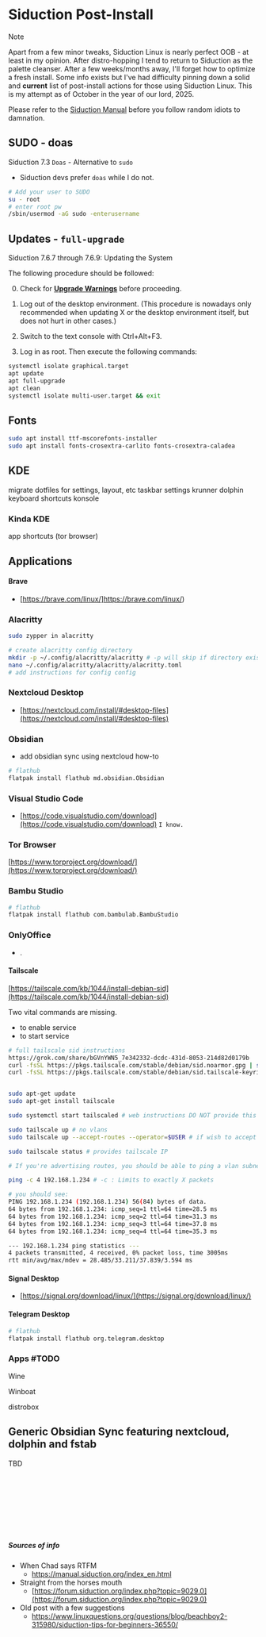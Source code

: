 # Siduction Post-Install

> [!Note]
> Apart from a few minor tweaks, Siduction Linux is nearly perfect OOB - at least in my opinion. 
> After distro-hopping I tend to return to Siduction as the palette cleanser. After a few weeks/months away, I'll forget how to optimize a fresh install. Some info exists but I've had difficulty pinning down a solid and **current** list of post-install actions for those using Siduction Linux. This is my attempt as of October in the year of our lord, 2025. 
> 
> Please refer to the [Siduction Manual](https://manual.siduction.org/index_en.html) before you follow random idiots to damnation. 
> 


## SUDO - doas
Siduction 7.3 `Doas` - Alternative to `sudo`
- Siduction devs prefer `doas` while I do not. 
```bash
# Add your user to SUDO
su - root
# enter root pw
/sbin/usermod -aG sudo -enterusername 
```
## Updates - `full-upgrade`
Siduction 7.6.7 through 7.6.9: Updating the System

The following procedure should be followed:
<BR>

0.  Check for [**Upgrade Warnings**](https://forum.siduction.org/) before proceeding. 
1. Log out of the desktop environment.
(This procedure is nowadays only recommended when updating X or the
desktop environment itself, but does not hurt in other cases.)

2. Switch to the text console with Ctrl+Alt+F3.
3. Log in as root.
Then execute the following commands:

```bash
systemctl isolate graphical.target
apt update
apt full-upgrade
apt clean
systemctl isolate multi-user.target && exit
```



## Fonts
```bash
sudo apt install ttf-mscorefonts-installer 
sudo apt install fonts-crosextra-carlito fonts-crosextra-caladea
```

## KDE
migrate dotfiles for settings, layout, etc
taskbar settings
krunner
dolphin
keyboard shortcuts
konsole 

### Kinda KDE
app shortcuts (tor browser)


## Applications

#### Brave 
- [https://brave.com/linux/]https://brave.com/linux/)

### Alacritty
```bash
sudo zypper in alacritty

# create alacritty config directory
mkdir -p ~/.config/alacritty/alacritty # -p will skip if directory exists
nano ~/.config/alacritty/alacritty/alacritty.toml
# add instructions for config config
```

### Nextcloud Desktop
- [https://nextcloud.com/install/#desktop-files](https://nextcloud.com/install/#desktop-files)

### Obsidian
- add obsidian sync using nextcloud how-to
```bash
# flathub
flatpak install flathub md.obsidian.Obsidian
```

### Visual Studio Code
- [https://code.visualstudio.com/download](https://code.visualstudio.com/download)   `I know.`

### Tor Browser
[https://www.torproject.org/download/](https://www.torproject.org/download/)

### Bambu Studio
```bash
# flathub
flatpak install flathub com.bambulab.BambuStudio
```

### OnlyOffice
- .

#### Tailscale
[https://tailscale.com/kb/1044/install-debian-sid](https://tailscale.com/kb/1044/install-debian-sid)

Two vital commands are missing. 
- to enable service
- to start service

```bash
# full tailscale sid instructions
https://grok.com/share/bGVnYWN5_7e342332-dcdc-431d-8053-214d82d0179b
curl -fsSL https://pkgs.tailscale.com/stable/debian/sid.noarmor.gpg | sudo tee /usr/share/keyrings/tailscale-archive-keyring.gpg >/dev/null
curl -fsSL https://pkgs.tailscale.com/stable/debian/sid.tailscale-keyring.list | sudo tee /etc/apt/sources.list.d/tailscale.list


sudo apt-get update
sudo apt-get install tailscale

sudo systemctl start tailscaled # web instructions DO NOT provide this as of 10/30/25

sudo tailscale up # no vlans
sudo tailscale up --accept-routes --operator=$USER # if wish to accept vlans

sudo tailscale status # provides tailscale IP

# If you're advertising routes, you should be able to ping a vlan subnet

ping -c 4 192.168.1.234 # -c : Limits to exactly X packets

# you should see:
PING 192.168.1.234 (192.168.1.234) 56(84) bytes of data.
64 bytes from 192.168.1.234: icmp_seq=1 ttl=64 time=28.5 ms
64 bytes from 192.168.1.234: icmp_seq=2 ttl=64 time=31.3 ms
64 bytes from 192.168.1.234: icmp_seq=3 ttl=64 time=37.8 ms
64 bytes from 192.168.1.234: icmp_seq=4 ttl=64 time=35.3 ms

--- 192.168.1.234 ping statistics ---
4 packets transmitted, 4 received, 0% packet loss, time 3005ms
rtt min/avg/max/mdev = 28.485/33.211/37.839/3.594 ms
```

#### Signal Desktop
- [https://signal.org/download/linux/](https://signal.org/download/linux/)

#### Telegram Desktop
```bash
# flathub
flatpak install flathub org.telegram.desktop
```

 

### Apps #TODO
  
Wine

Winboat

distrobox




## Generic Obsidian Sync featuring nextcloud, dolphin and fstab

TBD



<BR><BR><BR><BR>
---
##### Sources of info
- When Chad says RTFM
  - https://manual.siduction.org/index_en.html
- Straight from the horses mouth
  - [https://forum.siduction.org/index.php?topic=9029.0](https://forum.siduction.org/index.php?topic=9029.0)
- Old post with a few suggestions
  - https://www.linuxquestions.org/questions/blog/beachboy2-315980/siduction-tips-for-beginners-36550/
